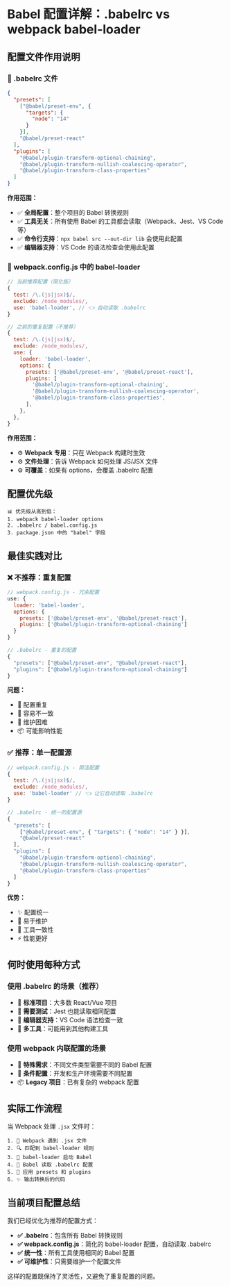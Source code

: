 # Babel 配置详解：.babelrc vs webpack babel-loader

## 配置文件作用说明

### 📁 .babelrc 文件
```json
{
  "presets": [
    ["@babel/preset-env", {
      "targets": {
        "node": "14"
      }
    }],
    "@babel/preset-react"
  ],
  "plugins": [
    "@babel/plugin-transform-optional-chaining",
    "@babel/plugin-transform-nullish-coalescing-operator",
    "@babel/plugin-transform-class-properties"
  ]
}
```

**作用范围：**
- ✅ **全局配置**：整个项目的 Babel 转换规则
- ✅ **工具无关**：所有使用 Babel 的工具都会读取（Webpack、Jest、VS Code 等）
- ✅ **命令行支持**：`npx babel src --out-dir lib` 会使用此配置
- ✅ **编辑器支持**：VS Code 的语法检查会使用此配置

### 🔧 webpack.config.js 中的 babel-loader
```javascript
// 当前推荐配置（简化版）
{
  test: /\.(js|jsx)$/,
  exclude: /node_modules/,
  use: 'babel-loader', // 👈 自动读取 .babelrc
}

// 之前的重复配置（不推荐）
{
  test: /\.(js|jsx)$/,
  exclude: /node_modules/,
  use: {
    loader: 'babel-loader',
    options: {
      presets: ['@babel/preset-env', '@babel/preset-react'],
      plugins: [
        '@babel/plugin-transform-optional-chaining',
        '@babel/plugin-transform-nullish-coalescing-operator',
        '@babel/plugin-transform-class-properties',
      ],
    },
  },
}
```

**作用范围：**
- ⚙️ **Webpack 专用**：只在 Webpack 构建时生效
- ⚙️ **文件处理**：告诉 Webpack 如何处理 JS/JSX 文件
- ⚙️ **可覆盖**：如果有 options，会覆盖 .babelrc 配置

## 配置优先级

```
📊 优先级从高到低：
1. webpack babel-loader options
2. .babelrc / babel.config.js
3. package.json 中的 "babel" 字段
```

## 最佳实践对比

### ❌ 不推荐：重复配置
```javascript
// webpack.config.js - 冗余配置
use: {
  loader: 'babel-loader',
  options: {
    presets: ['@babel/preset-env', '@babel/preset-react'],
    plugins: ['@babel/plugin-transform-optional-chaining']
  }
}

// .babelrc - 重复的配置
{
  "presets": ["@babel/preset-env", "@babel/preset-react"],
  "plugins": ["@babel/plugin-transform-optional-chaining"]
}
```

**问题：**
- 🔄 配置重复
- 🐛 容易不一致
- 🔧 维护困难
- 📦 可能影响性能

### ✅ 推荐：单一配置源
```javascript
// webpack.config.js - 简洁配置
{
  test: /\.(js|jsx)$/,
  exclude: /node_modules/,
  use: 'babel-loader' // 👈 让它自动读取 .babelrc
}

// .babelrc - 统一的配置源
{
  "presets": [
    ["@babel/preset-env", { "targets": { "node": "14" } }],
    "@babel/preset-react"
  ],
  "plugins": [
    "@babel/plugin-transform-optional-chaining",
    "@babel/plugin-transform-nullish-coalescing-operator", 
    "@babel/plugin-transform-class-properties"
  ]
}
```

**优势：**
- ✨ 配置统一
- 🔧 易于维护
- 🎯 工具一致性
- ⚡ 性能更好

## 何时使用每种方式

### 使用 .babelrc 的场景（推荐）
- 📱 **标准项目**：大多数 React/Vue 项目
- 🧪 **需要测试**：Jest 也能读取相同配置
- 📝 **编辑器支持**：VS Code 语法检查一致
- 🔄 **多工具**：可能用到其他构建工具

### 使用 webpack 内联配置的场景
- 🎯 **特殊需求**：不同文件类型需要不同的 Babel 配置
- 🔀 **条件配置**：开发和生产环境需要不同配置
- 📦 **Legacy 项目**：已有复杂的 webpack 配置

## 实际工作流程

当 Webpack 处理 `.jsx` 文件时：

```
1. 📁 Webpack 遇到 .jsx 文件
2. 🔍 匹配到 babel-loader 规则
3. 🔧 babel-loader 启动 Babel
4. 📖 Babel 读取 .babelrc 配置
5. 🔄 应用 presets 和 plugins
6. ✨ 输出转换后的代码
```

## 当前项目配置总结

我们已经优化为推荐的配置方式：

- **✅ .babelrc**：包含所有 Babel 转换规则
- **✅ webpack.config.js**：简化的 babel-loader 配置，自动读取 .babelrc
- **✅ 统一性**：所有工具使用相同的 Babel 配置
- **✅ 可维护性**：只需要维护一个配置文件

这样的配置既保持了灵活性，又避免了重复配置的问题。 